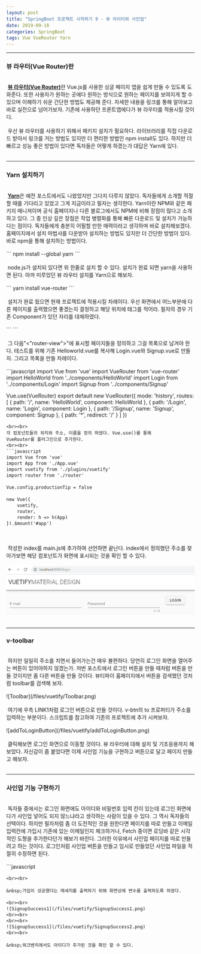 ```yaml
---
layout: post
title: "SpringBoot 프로젝트 시작하기 9 - 뷰 라이터와 사인업"
date: 2019-09-18
categories: SpringBoot
tags: Vue VueRouter Yarn
---
```

<div style="display:none;">
Vue Router 설명과 적용
Yarn 설명과 설치
button components link
Vue App에서 Signup 기능 구현
</div>
<hr class="divider">
<h3>뷰 라우터(Vue Router)란</h3>
<br>
&nbsp;<b><a href="https://router.vuejs.org/kr/">뷰 라우터(Vue Router)</a></b>란 Vue.js를 사용한 싱글 페이지 앱을 쉽게 만들 수 있도록 도와준다. 또한 사용자가 원하는 곳에다 원하는 방식으로 원하는 페이지를 보여지게 할 수 있으며 이해하기 쉬운 간단한 방법도 제공해 준다. 자세한 내용을 링크를 통해 알아보고 바로 실전으로 넘어가보자. 기존에 사용하던 프론트앱에다가 뷰 라우터를 적용시킬 것이다.
<br><br>
&nbsp;우선 뷰 라우터를 사용하기 위해서 패키지 설치가 필요하다. 라이브러리를 직접 다운로드 받아서 링크를 거는 방법도 있지만 더 편리한 방법인 npm install도 있다. 하지만 더 빠르고 성능 좋은 방법이 있다면 독자들은 어떻게 하겠는가 대답은 Yarn에 있다.
<br><br>
<hr class="divider">
<h3>Yarn 설치하기</h3>
<br>
&nbsp;<b><a href="https://yarnpkg.com/lang/en/">Yarn</a></b>은 예전 포스트에서도 나왔었지만 그다지 다루지 않았다. 독자들에게 소개할 적절할 때를 기다리고 있었고 그게 지금이라고 필자는 생각한다. Yarn이란 NPM와 같은 패키지 매니져이며 공식 홈페이지나 다른 블로그에서도 NPM에 비해 장점이 많다고 소개하고 있다. 그 중 인상 깊은 장점은 작업 병렬화를 통해 빠른 다운로드 및 설치가 가능하다는 점이다. 독자들에게 충분히 어필할 만한 매력이라고 생각하며 바로 설치해보겠다. 홈페이지에서 설치 마법사를 다운받아 설치하는 방법도 있지만 더 간단한 방법이 있다. 바로 npm을 통해 설치하는 방법이다.
<br><br>
```
npm install --global yarn
```
<br><br>
&nbsp;node.js가 설치되 있다면 위 한줄로 설치 할 수 있다. 설치가 완료 되면 yarn을 사용하면 된다. 아까 미루었던 뷰 라우터 설치를 Yarn으로 해보자.
<br><br>
```
yarn install vue-router
```
<br><br>
&nbsp;설치가 완료 됬으면 현재 프로젝트에 적용시킬 차례이다. 우선 화면에서 어느부분에 다른 페이지를 출력했으면 좋겠는지 결정하고 해당 위치에 <router-view> 태그를 적어라. 필자의 경우 기존 Component가 있던 자리를 대체하였다.
<br><br>
```
 <v-content>
      <!-- <HelloWorld/> -->      
      <router-view></router-view>
  </v-content>
```
<br><br>
&nbsp;그 다음"<"router-view">"에 표시할 페이지들을 정의하고 그걸 목록으로 남겨야 한다. 테스트를 위해 기존 Helloworld.vue를 복사해 Login.vue와 Signup.vue로 만들자. 그리고 목록을 만들 차례이다.
<br><br>
```javascript
import Vue from 'vue'
import VueRouter from 'vue-router'
import HelloWorld from '../components/HelloWorld'
import Login from '../components/Login'
import Signup from '../components/Signup'

Vue.use(VueRouter)
export default new VueRouter({
	mode: 'history',
	routes: [
		{
			path: '/',
			name: 'HelloWorld',
			component: HelloWorld
		},
		{
			path: '/Login',
			name: 'Login',
			component: Login
		},
		{
			path: '/Signup',
			name: 'Signup',
			component: Signup
		},
		{
			path: '*',
			redirect: '/'
		}
	]
})
```
<br><br> 
각 컴포넌트들의 위치와 주소, 이름을 정의 하였다. Vue.use()를 통해 
VueRouter를 플러그인으로 추가한다.
<br><br>
```javascript
import Vue from 'vue'
import App from './App.vue'
import vuetify from './plugins/vuetify'
import router from './router'

Vue.config.productionTip = false

new Vue({
	vuetify,
	router,
	render: h => h(App)
}).$mount('#app')

```
<br><br> 
&nbsp;작성한 index를 main.js에 추가하여 선언하면 끝난다. index에서 정의했던 주소를 찾아가보면 해당 컴포넌트가 화면에 표시되는 것을 확인 할 수 있다. 
<br><br>
![VueRouterLogin](/files/vuetify/VueRouterLogin.png)
<br><br>
<hr class="divider">
<h3>v-toolbar</h3>
<br>
&nbsp;하지만 일일히 주소를 치면서 들어가는건 매우 불편하다. 당연히 로그인 화면을 열어주는 버튼이 있어야하지 않겠는가. 저번 포스트에서 로그인 버튼을 만들 때처럼 버튼을 만들 것이지만 좀 다른 버튼을 만들 것이다. 뷰티파이 홈페이지에서 버튼을 검색했던 것처럼 toolbar를 검색해 보자.
<br><br>
![Toolbar](/files/vuetify/Toolbar.png)
<br><br> 
&nbsp;여기에 우측 LINK1처럼 로그인 버튼으로 만들 것이다. v-btn의 to 프로퍼티가 주소를 입력하는 부분이다. 스크립트를 참고하여 기존의 프로젝트에 추가 시켜보자. 
<br><br>
![addToLoginButton](/files/vuetify/addToLoginButton.png)
<br><br>
&nbsp;클릭해보면 로그인 화면으로 이동할 것이다. 뷰 라우터에 대해 설치 및 기초응용까지 해보았다. 자신감이 좀 붙었다면 이제 사인업 기능을 구현하고 버튼으로 달고 페이지 만들고 해보자.
<br><br>
<hr class="divider">
<h3>사인업 기능 구현하기</h3>
<br>
&nbsp;독자들 중에서는 로그인 화면에도 아이디와 비밀번호 입력 칸이 있는데 로그인 화면에다가 사인업 넣어도 되지 않느냐라고 생각하는 사람이 있을 수 있다. 그 역시 독자들의 선택이다. 하지만 필자처럼 좀 더 도전적인 것을 원한다면 페이지를 따로 만들고 이메일 입력칸에 가입시 기존에 있는 이메일인지 체크하거나, Fetch 중이면 로딩바 같은 시각적인 도형을 추가한다던가 해보기 바란다. 그러한 이유에서 사인업 페이지를 따로 만들려고 하는 것이다. 로그인처럼 사인업 버튼을 만들고 임시로 만들었던 사인업 파일을 적절히 수정하면 된다.
<br><br>
```javascript
<template>
  <v-form>
    <v-container>
      <v-row>
        <v-col cols="12" md="4">
          <v-text-field v-model="email" :rules="emailRules" label="E-mail" required></v-text-field>
        </v-col>

        <v-col cols="12" md="4">
          <v-text-field
            v-model="password"
            :rules="passwordRules"
            :counter="8"
            type="password"
            label="Password"
            required
          ></v-text-field>
        </v-col>

        <v-col cols="12" md="4">
          <v-btn @click="onSignup">Signup</v-btn>
        </v-col>
        {{ response }}
      </v-row>
    </v-container>
  </v-form>
</template>

<script>
import { signup } from './APIUtils'

export default {
  data: () => ({
    response: '',
    password: '',
    passwordRules: [
      v => !!v || 'password is required',
      v => v.length >= 8 || 'password must be at least 8 characters',
    ],
    email: '',
    emailRules: [
      v => !!v || 'E-mail is required',
      v => /.+@.+/.test(v) || 'E-mail must be valid',
    ],
  }),
  methods: {
    onSignup () {
        localStorage.email = this.email
        const signupRequest = {
          email: this.email,
          password: this.password
        }
        signup(signupRequest)
          .then(response => {
            this.response = response
          })
    }
  }
}
</script>
```
<br><br> 

&nbsp;가입이 성공했다는 메세지를 출력하기 위해 화면상에 변수를 출력하도록 하였다.

<br><br>
![SignupSuccess1](/files/vuetify/SignupSuccess1.png)
<br><br>
<br><br>
![SignupSuccess1](/files/vuetify/SignupSuccess2.png)
<br><br>
 
&nbsp;워크벤치에서도 아이디가 추가된 것을 확인 할 수 있다.











